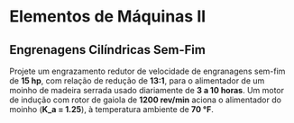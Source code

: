 # Elementos de Máquinas II

## Engrenagens Cilíndricas Sem-Fim

Projete um engrazamento redutor de velocidade de engranagens sem-fim de **15 hp**, com relação de redução de **13:1**, para o alimentador de um moinho de madeira serrada usado diariamente de **3 a 10 horas**.
Um motor de indução com rotor de gaiola de **1200 rev/min** aciona o alimentador do moinho (**K_a = 1.25**), à temperatura ambiente de **70 °F**.

